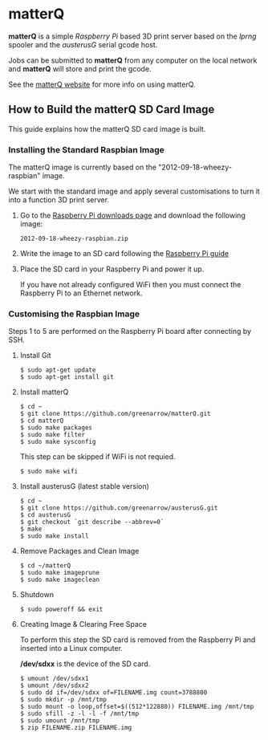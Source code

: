 # matterQ

**matterQ** is a simple *Raspberry Pi* based 3D print server based on the
*lprng* spooler and the *austerusG* serial gcode host.

Jobs can be submitted to **matterQ** from any computer on the local network
and **matterQ** will store and print the gcode.

See the [matterQ website](http://matterq.org) for more info on using matterQ.

## How to Build the matterQ SD Card Image

This guide explains how the matterQ SD card image is built.

### Installing the Standard Raspbian Image

The matterQ image is currently based on the "2012-09-18-wheezy-raspbian" image.

We start with the standard image and apply several customisations to turn it
into a function 3D print server.

1.  Go to the
    [Raspberry Pi downloads page](http://www.raspberrypi.org/downloads)
    and download the following image:
 
        2012-09-18-wheezy-raspbian.zip

3.  Write the image to an SD card following the
    [Raspberry Pi guide](http://elinux.org/RPi_Easy_SD_Card_Setup)

4.  Place the SD card in your Raspberry Pi and power it up.

    If you have not already configured WiFi then you must connect the
    Raspberry Pi to an Ethernet network.


### Customising the Raspbian Image
Steps 1 to 5 are performed on the Raspberry Pi board after connecting by SSH.

1.  Install Git

        $ sudo apt-get update
        $ sudo apt-get install git

2.  Install matterQ

        $ cd ~
        $ git clone https://github.com/greenarrow/matterQ.git
        $ cd matterQ
        $ sudo make packages
        $ sudo make filter
        $ sudo make sysconfig

    This step can be skipped if WiFi is not requied.

        $ sudo make wifi

3.  Install austerusG (latest stable version)

        $ cd ~
        $ git clone https://github.com/greenarrow/austerusG.git
        $ cd austerusG
        $ git checkout `git describe --abbrev=0`
        $ make
        $ sudo make install

4.  Remove Packages and Clean Image

        $ cd ~/matterQ
        $ sudo make imageprune
        $ sudo make imageclean

5.  Shutdown

        $ sudo poweroff && exit

6.  Creating Image & Clearing Free Space

    To perform this step the SD card is removed from the Raspberry Pi and
    inserted into a Linux computer.

    **/dev/sdxx** is the device of the SD card.

        $ umount /dev/sdxx1
        $ umount /dev/sdxx2
        $ sudo dd if=/dev/sdxx of=FILENAME.img count=3788800
        $ sudo mkdir -p /mnt/tmp
        $ sudo mount -o loop,offset=$((512*122880)) FILENAME.img /mnt/tmp
        $ sudo sfill -z -l -l -f /mnt/tmp
        $ sudo umount /mnt/tmp
        $ zip FILENAME.zip FILENAME.img

